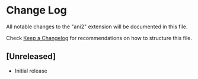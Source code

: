 # Change Log

All notable changes to the "ani2" extension will be documented in this file.

Check [Keep a Changelog](http://keepachangelog.com/) for recommendations on how to structure this file.

## [Unreleased]

- Initial release